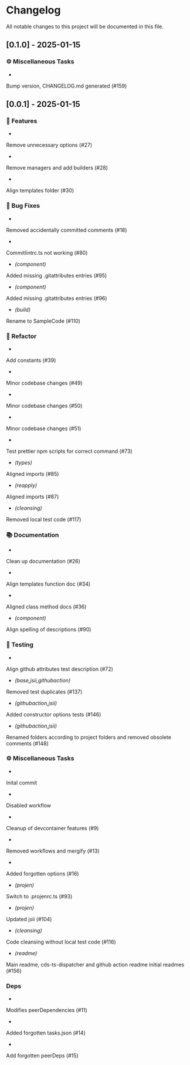 # Changelog

All notable changes to this project will be documented in this file.


## [0.1.0] - 2025-01-15


### ⚙️ Miscellaneous Tasks

- 

Bump version, CHANGELOG.md generated (#159)


## [0.0.1] - 2025-01-15


### 🚀 Features

- 

Remove unnecessary options (#27)

- 

Remove managers and add builders (#28)

- 

Align templates folder (#30)


### 🐛 Bug Fixes

- 

Removed accidentally committed comments (#18)

- 

Commitlintrc.ts not working (#80)

- *(component)* 

Added missing .gitattributes entries (#95)

- *(component)* 

Added missing .gitattributes entries (#96)

- *(build)* 

Rename to SampleCode (#110)


### 🚜 Refactor

- 

Add constants (#39)

- 

Minor codebase changes (#49)

- 

Minor codebase changes (#50)

- 

Minor codebase changes (#51)

- 

Test prettier npm scripts for correct command (#73)

- *(types)* 

Aligned imports (#85)

- *(reapply)* 

Aligned imports (#87)

- *(cleansing)* 

Removed local test code (#117)


### 📚 Documentation

- 

Clean up documentation (#26)

- 

Align templates function doc (#34)

- 

Aligned class method docs (#36)

- *(component)* 

Align spelling of descriptions (#90)


### 🧪 Testing

- 

Align github attributes test description (#72)

- *(base,jsii,githubaction)* 

Removed test duplicates (#137)

- *(githubaction,jsii)* 

Added constructor options tests (#146)

- *(githubaction,jsii)* 

Renamed folders according to project folders and removed obsolete comments (#148)


### ⚙️ Miscellaneous Tasks

- 

Inital commit

- 

Disabled workflow

- 

Cleanup of devcontainer features (#9)

- 

Removed workflows and mergify (#13)

- 

Added forgotten options (#16)

- *(projen)* 

Switch to .projenrc.ts (#93)

- *(projen)* 

Updated jsii (#104)

- *(cleansing)* 

Code cleansing without local test code (#116)

- *(readme)* 

Main readme, cds-ts-dispatcher and github action readme initial readmes (#156)


### Deps

- 

Modifies peerDependencies (#11)

- 

Added forgotten tasks.json (#14)

- 

Add forgotten peerDeps (#15)

<!-- generated by git-cliff -->
